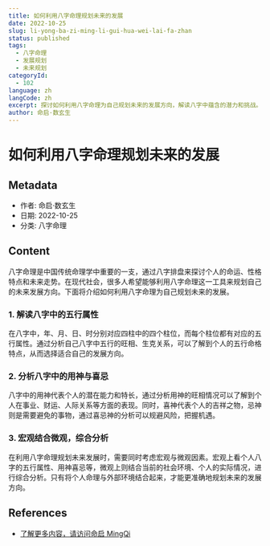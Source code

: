 ```yaml
---
title: 如何利用八字命理规划未来的发展
date: 2022-10-25
slug: li-yong-ba-zi-ming-li-gui-hua-wei-lai-fa-zhan
status: published
tags:
  - 八字命理
  - 发展规划
  - 未来规划
categoryId:
  - 102
language: zh
langCode: zh
excerpt: 探讨如何利用八字命理为自己规划未来的发展方向，解读八字中蕴含的潜力和挑战。
author: 命启·数玄生
---
```


# 如何利用八字命理规划未来的发展

## Metadata
- 作者: 命启·数玄生
- 日期: 2022-10-25
- 分类: 八字命理

## Content

八字命理是中国传统命理学中重要的一支，通过八字排盘来探讨个人的命运、性格特点和未来走势。在现代社会，很多人希望能够利用八字命理这一工具来规划自己的未来发展方向。下面将介绍如何利用八字命理为自己规划未来的发展。

### 1. 解读八字中的五行属性

在八字中，年、月、日、时分别对应四柱中的四个柱位，而每个柱位都有对应的五行属性。通过分析自己八字中五行的旺相、生克关系，可以了解到个人的五行命格特点，从而选择适合自己的发展方向。

### 2. 分析八字中的用神与喜忌

八字中的用神代表个人的潜在能力和特长，通过分析用神的旺相情况可以了解到个人在事业、财运、人际关系等方面的表现。同时，喜神代表个人的吉祥之物，忌神则是需要避免的事物，通过喜忌神的分析可以规避风险，把握机遇。

### 3. 宏观结合微观，综合分析

在利用八字命理规划未来发展时，需要同时考虑宏观与微观因素。宏观上看个人八字的五行属性、用神喜忌等，微观上则结合当前的社会环境、个人的实际情况，进行综合分析。只有将个人命理与外部环境结合起来，才能更准确地规划未来的发展方向。

## References
- [了解更多内容，请访问命启 MingQi](https://www.mingqi.me)